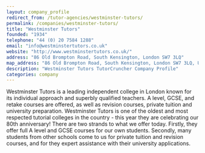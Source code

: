 ```yaml
---
layout: company_profile
redirect_from: /tutor-agencies/westminster-tutors/
permalink: /companies/westminster-tutors/
title: "Westminster Tutors"
founded: "1934"
telephone: "44 (0) 20 7584 1288"
email: "info@westminstertutors.co.uk"
website: "http://www.westminstertutors.co.uk/"
address: "86 Old Brompton Road, South Kensington, London SW7 3LQ"
map_address: "86 Old Brompton Road, South Kensington, London SW7 3LQ, United Kingdom"
description: "Westminster Tutors TutorCruncher Company Profile"
categories: company
---
```

Westminster Tutors is a leading independent college in London known for its individual approach and superbly qualified
teachers. A level, GCSE, and retake courses are offered, as well as revision courses, private tuition and university
preparation. Westminster Tutors is one of the oldest and most respected tutorial colleges in the country - this year
they are celebrating our 80th anniversary! There are two strands to what we offer today. Firstly, they offer full A
level and GCSE courses for our own students. Secondly, many students from other schools come to us for private tuition
and revision courses, and for they expert assistance with their university applications.
